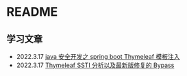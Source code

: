 # README

## 学习文章

- 2022.3.17 [java 安全开发之 spring boot Thymeleaf 模板注入](https://paper.seebug.org/1332/)
- 2022.3.17 [Thymeleaf SSTI 分析以及最新版修复的 Bypass](https://www.cnpanda.net/sec/1063.html)



